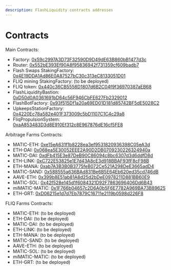 ```yaml
---
description: FlashLiquidity contracts addresses
---
```


# Contracts

Main Contracts:

* Factory: [0x59c2997A3D73F32590D9D49dE63B860bB1477d3c](https://polygonscan.com/address/0x59c2997A3D73F32590D9D49dE63B860bB1477d3c)
* Router: [0x552bE393Ef90A8f95836942f731359cf609badb7](https://polygonscan.com/address/0x552bE393Ef90A8f95836942f731359cf609badb7)
* Flash Swaps StakingFactory: [0x4E19DDA1Ad86E0A87527bC30c313eC8133051D01](https://polygonscan.com/address/0x4E19DDA1Ad86E0A87527bC30c313eC8133051D01)
* FLIQ mining StakingFactory: (to be deployed)
* FLIQ token: [0x440c36CB5558D1807d6B2C04f9f36970387aEB68](https://polygonscan.com/address/0x440c36CB5558D1807d6B2C04f9f36970387aEB68)
* FlashLiquidityBastion: [0xD50d0A0361691bD64c56F946CbFE627Fb2329012](https://polygonscan.com/address/0xD50d0A0361691bD64c56F946CbFE627Fb2329012)
* FlashBotFactory: [0x93f515Df1a20a69ED01D181d85742BF5dE5028C2](https://polygonscan.com/address/0x93f515Df1a20a69ED01D181d85742BF5dE5028C2)
* UpkeepsStationFactory: [0x4220Ec78a582e401F373009c5bD1107C1C4c29a8](https://polygonscan.com/address/0x4220Ec78a582e401F373009c5bD1107C1C4c29a8)
* FliqPropulsionSystem: [0xaA853483D3d8E910Ef312c8E967876dE16cf5FE8](https://polygonscan.com/address/0xaA853483D3d8E910Ef312c8E967876dE16cf5FE8)

Arbitrage Farms Contracts:

* MATIC-ETH: [0xe15eA631f1b8228ea3ef9531820936398C05eA3d](https://polygonscan.com/address/0xe15eA631f1b8228ea3ef9531820936398C05eA3d)
* ETH-DAI: [0x068ea5E30052EEE2A90D2DB0709230226324940a](https://polygonscan.com/address/0x068ea5E30052EEE2A90D2DB0709230226324940a)
* MATIC-DAI: [0xdFb415E3e87DeB90C86094c8bc6307d3d6ddfD8d](https://polygonscan.com/address/0xdFb415E3e87DeB90C86094c8bc6307d3d6ddfD8d)
* ETH-LINK: [0xC722E53825e1E7d43A8cE3d918BBAF93fF8cF98B](https://polygonscan.com/address/0xC722E53825e1E7d43A8cE3d918BBAF93fF8cF98B)
* ETH-MANA: [0xab7A3B3B0B3775feB072Ce521A298DeE3665adD4](https://polygonscan.com/address/0xab7A3B3B0B3775feB072Ce521A298DeE3665adD4)
* MATIC-SAND: [0x588555a636BAd831Be6B5E64Eb620ed35cd746dB](https://polygonscan.com/address/0x588555a636BAd831Be6B5E64Eb620ed35cd746dB)
* AAVE-ETH: [0x399b8E51ab81A8d25d2bDeE0978211D881BB60E9](https://polygonscan.com/address/0x399b8E51ab81A8d25d2bDeE0978211D881BB60E9)
* MATIC-SOL: [0x42f528e145d1f6084321D92F7863696406Dd6B43](https://polygonscan.com/address/0x42f528e145d1f6084321D92F7863696406Dd6B43)
* miMATIC-MATIC: [0x1F766b04657c2D6A0b5F6E7782A969BA73B89625](https://polygonscan.com/address/0x1F766b04657c2D6A0b5F6E7782A969BA73B89625)
* ETH-GRT: [0xD06215e1d7d7Eb7879C16711e2119b0598d226F8](https://polygonscan.com/address/0xD06215e1d7d7Eb7879C16711e2119b0598d226F8)

FLIQ Farms Contracts:

* MATIC-ETH: (to be deployed)
* ETH-DAI: (to be deployed)
* MATIC-DAI: (to be deployed)
* ETH-LINK: (to be deployed)
* ETH-MANA: (to be deployed)
* MATIC-SAND: (to be deployed)
* AAVE-ETH: (to be deployed)
* MATIC-SOL: (to be deployed)
* miMATIC-MATIC: (to be deployed)
* ETH-GRT: (to be deployed)
